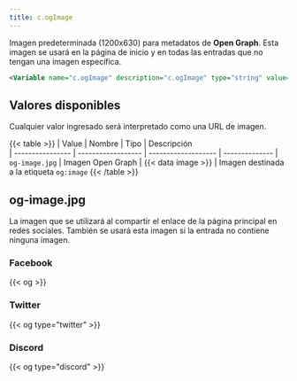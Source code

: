 ```yaml
---
title: c.ogImage
---
```


Imagen predeterminada (1200x630) para metadatos de **Open Graph**. Esta imagen se usará en la página de inicio y en todas las entradas que no tengan una imagen específica.

```xml
<Variable name="c.ogImage" description="c.ogImage" type="string" value=""/>
```

## Valores disponibles

Cualquier valor ingresado será interpretado como una URL de imagen.

{{< table >}}
| Value            | Nombre             | Tipo                | Descripción   
| ---------------- | ------------------ | ------------------- | --------------
| `og-image.jpg`   | Imagen Open Graph  | {{< data image >}}  | Imagen destinada a la etiqueta `og:image`
{{< /table >}}


## og-image.jpg

La imagen que se utilizará al compartir el enlace de la página principal en redes sociales. También se usará esta imagen si la entrada no contiene ninguna imagen.

### Facebook

{{< og >}}

### Twitter

{{< og type="twitter" >}}

### Discord

{{< og type="discord" >}}
